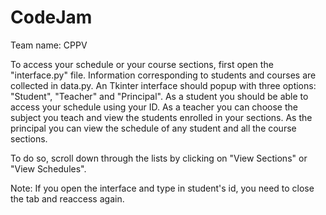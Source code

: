 # CodeJam

Team name: CPPV

To access your schedule or your course sections, first open the "interface.py" file.
Information corresponding to students and courses are collected in data.py.
An Tkinter interface should popup with three options: "Student", "Teacher" and "Principal".
As a student you should be able to access your schedule using your ID.
As a teacher you can choose the subject you teach and view the students enrolled in your sections.
As the principal you can view the schedule of any student and all the course sections.

To do so, scroll down through the lists by clicking on "View Sections" or "View Schedules".

Note: If you open the interface and type in student's id, you need to close the tab and reaccess again.
